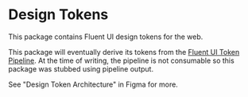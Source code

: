 # Design Tokens

This package contains Fluent UI design tokens for the web.

This package will eventually derive its tokens from the [Fluent UI Token Pipeline](https://github.com/microsoft/fluentui-token-pipeline).
At the time of writing, the pipeline is not consumable so this package was stubbed using pipeline output.

See "Design Token Architecture" in Figma for more.
